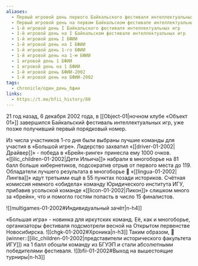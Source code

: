 ```yaml
---
aliases:
  - Первый игровой день первого Байкальского фестиваля интеллектуальных игр
  - Первый игровой день на первом Байкальском фестивале интеллектуальных игр
  - 1-й игровой день I Байкальского фестиваля интеллектуальных игр
  - 1-й игровой день на I Байкальском фестивале интеллектуальных игр
  - 1-й игровой день I БФИИ
  - 1-й игровой день на I БФИИ
  - 1-й игровой день 1-го БФИИ
  - 1-й игровой день на 1-м БФИИ
  - 1 игровой день 1 БФИИ
  - 1 игровой день на 1 БФИИ
  - 1-й игровой день БФИИ-2002
  - 1-й игровой день на БФИИ-2002
tags:
  - chronicle/один_день_бфии
links:
  - https://t.me/bfii_history/80
---
```

21 год назад, 6 декабря 2002 года, в [[Object-01|ночном клубе «Объект 01»]] завершился Байкальский фестиваль интеллектуальных игр, уже позже получивший первый порядковый номер.

Из числа участников 1-го дня были выбраны лучшие команды для участия в «Большой игре».
Лидерство захватил «[[driver-01-2002|Драйвер]]» - победа в «Брейн-ринге» принесла ему 1000 очков. «[[ilic_children-01-2002|Дети Ильича]]» набрали в многоборье на 81 балл больше кибернетиков, подсократив отрыв от первого места до 119. Обладатели лучшего результата в многоборье 🥇 «[[lingua-01-2002|Лингва]]» идут третьими ещё в 55 пунктах позади историков. 
Счётная комиссия немного «обидела» команду Юридического института ИГУ, прибавив усольской команде «[[licon-01-2002|Ликон]]» слишком много за «брейн», что и помогло гостям попасть в число 15 финалистов. 

![[multigames-01-2002#Индивидуальный зачёт|n-h4]]

«Большая игра» - новинка для иркутских команд. Её, как и многоборье, организаторы фестиваля подсмотрели весной на Открытом первенстве Новосибирска.
![[chgk-01-2002#Хроника|n-h3]]
Таким образом, 🥇(winner::[[ilic_children-01-2002|представители исторического факультета ИГУ]]) на 1 балл обошли команду из БГУЭП и стали абсолютными победителями фестиваля.
![[bfii-01-2002#Выход на вышестоящие турниры|n-h3]]